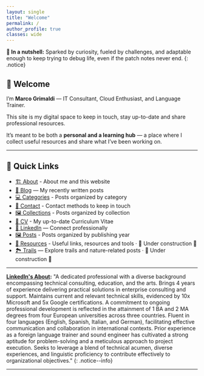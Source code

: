 ```yaml
---
layout: single
title: "Welcome"
permalink: /
author_profile: true
classes: wide
---
```


**🥜 In a nutshell:** Sparked by curiosity, fueled by challenges, and adaptable enough to keep trying to debug life, even if the patch notes never end.
{: .notice}

## 👋 Welcome

I’m **Marco Grimaldi** — IT Consultant, Cloud Enthusiast, and Language Trainer.  

This site is my digital space to keep in touch, stay up-to-date and share professional resources.

It’s meant to be both a **personal and a learning hub** — a place where I collect useful resources and share what I’ve been working on.

---

## 🔗 Quick Links

- [🏗️ About](/about/) - About me and this website
- [📘 Blog](/blog/) — My recently written posts  
- [💻 Categories](/categories/) - Posts organized by category
- [📲 Contact](/contact/) - Contact methods to keep in touch
- [🖼️ Collections](/collections/) - Posts organized by collection
- [📃 CV](/cv/) - My up-to-date Curriculum Vitae
- [💼 LinkedIn](https://www.linkedin.com/in/marco-grimaldi29/) — Connect professionally  
- [🖼️ Posts](/posts/) - Posts organized by publishing year
- [🧰 Resources](/resources/) - Useful links, resources and tools · 🚧 Under construction 🚧
- [🏞 Trails](/trails/) — Explore trails and nature-related posts · 🚧 Under construction 🚧

---

**[LinkedIn's About](https://www.linkedin.com/in/marco-grimaldi29/):** "A dedicated professional with a diverse background encompassing technical consulting, education, and the arts. Brings 4 years of experience delivering practical solutions in enterprise consulting and support. Maintains current and relevant technical skills, evidenced by 10x Microsoft and 5x Google certifications. A commitment to ongoing professional development is reflected in the attainment of 1 BA and 2 MA degrees from four European universities across three countries. Fluent in four languages (English, Spanish, Italian, and German), facilitating effective communication and collaboration in international contexts. Prior experience as a foreign language trainer and sound engineer has cultivated a strong aptitude for problem-solving and a meticulous approach to project execution. Seeks to leverage a blend of technical acumen, diverse experiences, and linguistic proficiency to contribute effectively to organizational objectives."
{: .notice--info}

---
